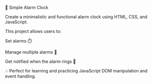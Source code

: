 🚀 Simple Alarm Clock

Create a minimalistic and functional alarm clock using HTML, CSS, and JavaScript. 

This project allows users to:

Set alarms ⏱️

Manage multiple alarms 🔄

Get notified when the alarm rings 📢

💡 Perfect for learning and practicing JavaScript DOM manipulation and event handling.
